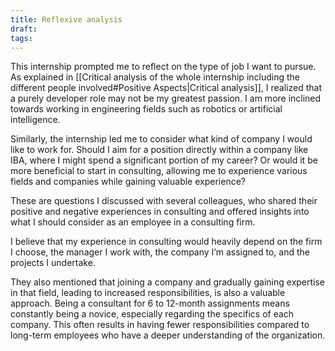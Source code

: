 ```yaml
---
title: Reflexive analysis
draft: 
tags:
---
```


This internship prompted me to reflect on the type of job I want to pursue. As explained in [[Critical analysis of the whole internship including the different people involved#Positive Aspects|Critical analysis]], I realized that a purely developer role may not be my greatest passion. I am more inclined towards working in engineering fields such as robotics or artificial intelligence.

Similarly, the internship led me to consider what kind of company I would like to work for. Should I aim for a position directly within a company like IBA, where I might spend a significant portion of my career? Or would it be more beneficial to start in consulting, allowing me to experience various fields and companies while gaining valuable experience?

These are questions I discussed with several colleagues, who shared their positive and negative experiences in consulting and offered insights into what I should consider as an employee in a consulting firm.

I believe that my experience in consulting would heavily depend on the firm I choose, the manager I work with, the company I’m assigned to, and the projects I undertake.

They also mentioned that joining a company and gradually gaining expertise in that field, leading to increased responsibilities, is also a valuable approach. Being a consultant for 6 to 12-month assignments means constantly being a novice, especially regarding the specifics of each company. This often results in having fewer responsibilities compared to long-term employees who have a deeper understanding of the organization.